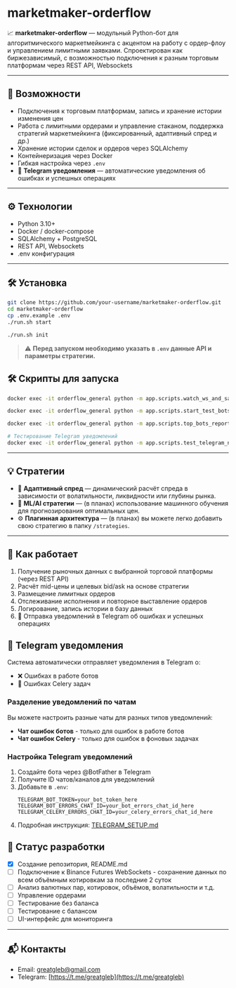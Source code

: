 # marketmaker-orderflow

📈 **marketmaker-orderflow** — модульный Python-бот для алгоритмического маркетмейкинга с акцентом на работу с ордер-флоу и управлением лимитными заявками. Спроектирован как биржезависимый, с возможностью подключения к разным торговым платформам через REST API, Websockets

---

## 🚀 Возможности

- Подключения к торговым платформам, запись и хранение истории изменения цен
- Работа с лимитными ордерами и управление стаканом, поддержка стратегий маркетмейкинга (фиксированный, адаптивный спред и др.)
- Хранение истории сделок и ордеров через SQLAlchemy
- Контейнеризация через Docker
- Гибкая настройка через `.env`
- 📱 **Telegram уведомления** — автоматические уведомления об ошибках и успешных операциях

---

## ⚙️ Технологии

- Python 3.10+
- Docker / docker-compose
- SQLAlchemy + PostgreSQL
- REST API, Websockets
- .env конфигурация

---

## 🛠 Установка

```bash
git clone https://github.com/your-username/marketmaker-orderflow.git
cd marketmaker-orderflow
cp .env.example .env
./run.sh start

./run.sh init
```
> ⚠️ **Перед запуском необходимо указать в `.env` данные API и параметры стратегии.**

## 🛠 Скрипты для запуска

```bash
docker exec -it orderflow_general python -m app.scripts.watch_ws_and_save

docker exec -it orderflow_general python -m app.scripts.start_test_bots

docker exec -it orderflow_general python -m app.scripts.top_bots_report

# Тестирование Telegram уведомлений
docker exec -it orderflow_general python -m app.scripts.test_telegram_notifications
```

---

## 💡 Стратегии

- 🔄 **Адаптивный спред** — динамический расчёт спреда в зависимости от волатильности, ликвидности или глубины рынка.
- 🧠 **ML/AI стратегии** — (в планах) использование машинного обучения для прогнозирования оптимальных цен.
- ⚙️ **Плагинная архитектура** — (в планах) вы можете легко добавить свою стратегию в папку `/strategies`.

---

## 🧠 Как работает

1. Получение рыночных данных с выбранной торговой платформы (через REST API)
2. Расчёт mid-цены и целевых bid/ask на основе стратегии
3. Размещение лимитных ордеров
4. Отслеживание исполнения и повторное выставление ордеров
5. Логирование, запись истории в базу данных
6. 📱 Отправка уведомлений в Telegram об ошибках и успешных операциях

## 📱 Telegram уведомления

Система автоматически отправляет уведомления в Telegram о:
- ❌ Ошибках в работе ботов
- 🔧 Ошибках Celery задач

### Разделение уведомлений по чатам

Вы можете настроить разные чаты для разных типов уведомлений:
- **Чат ошибок ботов** - только для ошибок в работе ботов
- **Чат ошибок Celery** - только для ошибок в фоновых задачах

### Настройка Telegram уведомлений

1. Создайте бота через @BotFather в Telegram
2. Получите ID чатов/каналов для уведомлений
3. Добавьте в `.env`:
   ```env
   TELEGRAM_BOT_TOKEN=your_bot_token_here
   TELEGRAM_BOT_ERRORS_CHAT_ID=your_bot_errors_chat_id_here
   TELEGRAM_CELERY_ERRORS_CHAT_ID=your_celery_errors_chat_id_here
   ```
4. Подробная инструкция: [TELEGRAM_SETUP.md](general/TELEGRAM_SETUP.md)

## 📅 Статус разработки

- [x] Создание репозитория, README.md 
- [ ] Подключение к Binance Futures WebSockets - сохранение данных по всем объёмным котировкам за последние 2 суток
- [ ] Анализ валютных пар, котировок, объёмов, волатильности и т.д.
- [ ] Управление ордерами
- [ ] Тестирование без баланса
- [ ] Тестирование с балансом
- [ ] UI-интерфейс для мониторинга  

---

## 📬 Контакты

- Email: [greatgleb@gmail.com](mailto:greatgleb@gmail)  
- Telegram: [https://t.me/greatgleb](https://t.me/greatgleb)
